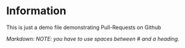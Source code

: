 # Information

This is just a demo file demonstrating Pull-Requests on Github


_Markdown: NOTE: you have to use spaces between # and a heading._
